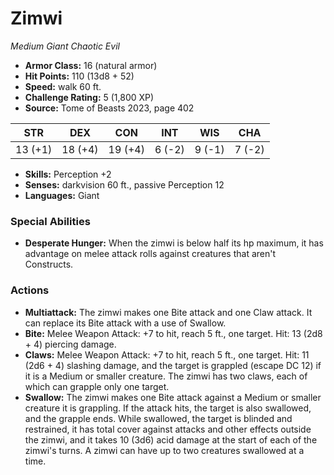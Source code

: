 # Zimwi

*Medium* *Giant* *Chaotic Evil*

- **Armor Class:** 16 (natural armor)
- **Hit Points:** 110 (13d8 + 52)
- **Speed:** walk 60 ft.
- **Challenge Rating:** 5 (1,800 XP)
- **Source:** Tome of Beasts 2023, page 402

| STR | DEX | CON | INT | WIS | CHA |
| --- | --- | --- | --- | --- | --- |
| 13 (+1) | 18 (+4) | 19 (+4) | 6 (-2) | 9 (-1) | 7 (-2) |

- **Skills:** Perception +2
- **Senses:** darkvision 60 ft., passive Perception 12
- **Languages:** Giant

### Special Abilities

- **Desperate Hunger:** When the zimwi is below half its hp maximum, it has advantage on melee attack rolls against creatures that aren't Constructs.

### Actions

- **Multiattack:** The zimwi makes one Bite attack and one Claw attack. It can replace its Bite attack with a use of Swallow.
- **Bite:** Melee Weapon Attack: +7 to hit, reach 5 ft., one target. Hit: 13 (2d8 + 4) piercing damage.
- **Claws:** Melee Weapon Attack: +7 to hit, reach 5 ft., one target. Hit: 11 (2d6 + 4) slashing damage, and the target is grappled (escape DC 12) if it is a Medium or smaller creature. The zimwi has two claws, each of which can grapple only one target.
- **Swallow:** The zimwi makes one Bite attack against a Medium or smaller creature it is grappling. If the attack hits, the target is also swallowed, and the grapple ends. While swallowed, the target is blinded and restrained, it has total cover against attacks and other effects outside the zimwi, and it takes 10 (3d6) acid damage at the start of each of the zimwi's turns. A zimwi can have up to two creatures swallowed at a time.
